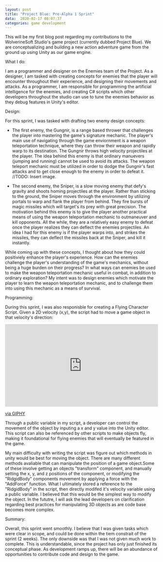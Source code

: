 ```yaml
---
layout: post
title: "Project Blue: Pre-Alpha 1 Sprint"
data:  2020-02-17 08:07:37
categories: game development
---
```


This will be my first blog post regarding my contributions to the WolverineSoft Studio's game project (currently dubbed Project Blue). We are conceptualizing and building a new action adventure game from the ground up using Unity as our game engine. 

What I do:

I am a programmer and designer on the Enemies team of the Project. As a designer, I am tasked with creating concepts for enemies that the player will encounter throughout their experience, and designing their movements and attacks. As a programmer, I am responsible for programming the artificial intelligence for the enemies, and creating C# scripts which other developers throughout the studio can use to tune the enemies behavior as they debug features in Unity's editor. 

Design:

For this sprint, I was tasked with drafting two enemy design concepts:

* The first enemy, the Gungnir, is a range based thrower that challenges the player into mastering the game's signature mechanic. The player's main use of navigating through the game enviornment is a weapon teleportation technique, where they can throw their weapon and rapidly warp to its destination. The Gungnir throws high velocity projectiles at the player. The idea behind this enemy is that ordinary manuevers (jumping and running) cannot be used to avoid its attacks. The weapon teleport mechanic must be utilized in order to dodge the Gungnir's fast attacks and to get close enough to the enemy in order to defeat it. 
//TODO: Insert image. 

* The second enemy, the Sniper, is a slow moving enemy that defy's gravity and shoots homing projectiles at the player. Rather than sticking to the ground, the Sniper moves through the environment by utilizing portals to warp and flank the player from behind. They fire bursts of magic missiles which will target's its prey with great precision. The motivation behind this enemy is to give the player another practical means of using the weapon teleportation mechanic to outmaneuver and kill opponents. All the while, they are a relatively easy enemy to defeat once the player realizes they can deflect the enemies projectiles. An idea I had for this enemy is if the player warps into, and strikes the missiles, they can deflect the missiles back at the Sniper, and kill it instantly. 


While coming up with these concepts, I thought about how they could positiviely enhance the player's experience. How can the enemies challenge the player's understanding of the game's mechanics, without being a huge burden on their progress? In what ways can enemies be used to make the weapon teleportation mechanic useful in combat, in addition to ordinary exploration? My intent was to design enemies which motivate the player to learn the weapon teleportation mechanic, and to challenge them into using this mechanic as a means of survival. 

Programming:

During this sprint, I was also responisble for creating a Flying Character Script. Given a 2D velocity (x,y), the script had to move a game object in that velocity's direction:

<div style="width:100%;height:0;padding-bottom:54%;position:relative;"><iframe src="https://giphy.com/embed/MdMOBgALWG84rSDJiB" width="100%" height="100%" style="position:absolute" frameBorder="0" class="giphy-embed" allowFullScreen></iframe></div><p><a href="https://giphy.com/gifs/MdMOBgALWG84rSDJiB">via GIPHY</a></p>

Through a public variable in my script, a developer can control the movement of the object by inputing a x and y value into the Unity editor. This script can also be referenced by other scripts to make objects fly, making it foundational for flying enemies that will eventually be featured in the game. 

My main difficulty with writing the script was figure out which methods in unity would be best for moving the object. There are many different methods avaliable that can manipulate the position of a game object.Some of these involve getting an objects "transform" component, and manually setting the x, y, and z positions of the component, or modifying the "RidgidBody" components movement by applying a force with the "AddForce" function. What I ultimately stored a reference to the "RidgidBody" in the script, then directly modifed it's velocity variable using a public variable. I believed that this would be the simplest way to modify the object. In the fututre, I will ask the lead developers on clarification regarding best practices for manipulating 3D objects as are code base becomes more complex.

Summary:

Overall, this sprint went smoothly. I believe that I was given tasks which were clear in scope, and could be done within the tiem constrait of the sprint (2 weeks). The only downside was that I was not given much work to complete. This is understandable, since the project has only just finished its conceptual phase. As development ramps up, there will be an abundance of opportunities to contribute code and design to the game. 